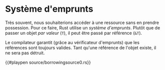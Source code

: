 # Système d'emprunts

Très souvent, nous souhaiterions accéder à une ressource sans en prendre possession. Pour ce faire, Rust utilise un *système d'emprunts*. Plutôt que de passer un objet *par valeur* (`T`), il peut être passé par référence (`&T`).

Le compilateur garantit (grâce au vérificateur d'emprunts) que les références sont toujours valides. Tant qu'une référence de l'objet existe, il ne sera pas détruit.

{{#playpen source/borrowingsource0.rs}}
